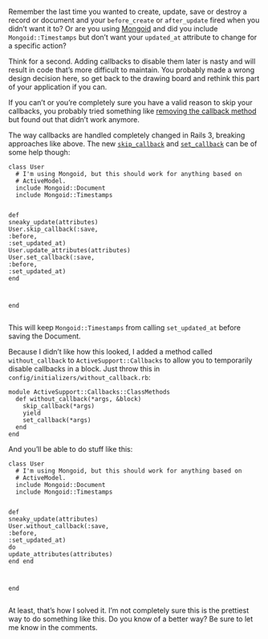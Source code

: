 <p>Remember the last time you wanted to create, update, save or destroy a record or document and your <code>before_create</code> or <code>after_update</code> fired when you didn&#8217;t want it to? Or are you using <a href="http://mongoid.org">Mongoid</a> and did you include <code>Mongoid::Timestamps</code> but don&#8217;t want your <code>updated_at</code> attribute to change for a specific action?</p>
<p>Think for a second. Adding callbacks to disable them later is nasty and will result in code that&#8217;s more difficult to maintain. You probably made a wrong design decision here, so get back to the drawing board and rethink this part of your application if you can.</p>
<p>If you can&#8217;t or you&#8217;re completely sure you have a valid reason to skip your callbacks, you probably tried something like <a href="http://intridea.com/2009/3/12/temporarily-disable-activerecord-callbacks">removing the callback method</a> but found out that didn&#8217;t work anymore.</p>
<p>The way callbacks are handled completely changed in Rails 3, breaking approaches like above. The new <a href="http://apidock.com/rails/ActiveSupport/Callbacks/ClassMethods/skip_callback"><code>skip_callback</code></a> and <a href="http://apidock.com/rails/ActiveSupport/Callbacks/ClassMethods/set_callback"><code>set_callback</code></a> can be of some help though:</p>
<div class="highlight">
<pre><code class="ruby"><span class="k">class</span> <span class="nc">User</span>
  <span class="c1"># I'm using Mongoid, but this should work for anything based on</span>
  <span class="c1"># ActiveModel.</span>
  <span class="kp">include</span> <span class="ss">Mongoid</span><span class="p">:</span><span class="ss">:Document</span>
  <span class="kp">include</span> <span class="ss">Mongoid</span><span class="p">:</span><span class="ss">:Timestamps</span>

  <span class="k">def</span> <span class="nf">sneaky_update</span><span class="p">(</span><span class="n">attributes</span><span class="p">)</span>
    <span class="no">User</span><span class="o">.</span><span class="n">skip_callback</span><span class="p">(</span><span class="ss">:save</span><span class="p">,</span> <span class="ss">:before</span><span class="p">,</span> <span class="ss">:set_updated_at</span><span class="p">)</span>
    <span class="no">User</span><span class="o">.</span><span class="n">update_attributes</span><span class="p">(</span><span class="n">attributes</span><span class="p">)</span>
    <span class="no">User</span><span class="o">.</span><span class="n">set_callback</span><span class="p">(</span><span class="ss">:save</span><span class="p">,</span> <span class="ss">:before</span><span class="p">,</span> <span class="ss">:set_updated_at</span><span class="p">)</span>
  <span class="k">end</span>

<span class="k">end</span>
</code></pre>
</div>
<p>This will keep <code>Mongoid::Timestamps</code> from calling <code>set_updated_at</code> before saving the Document.</p>
<p>Because I didn&#8217;t like how this looked, I added a method called <code>without_callback</code> to <code>ActiveSupport::Callbacks</code> to allow you to temporarily disable callbacks in a block. Just throw this in <code>config/initializers/without_callback.rb</code>:</p>
<div class="highlight">
<pre><code class="ruby"><span class="k">module</span> <span class="nn">ActiveSupport::Callbacks::ClassMethods</span>
  <span class="k">def</span> <span class="nf">without_callback</span><span class="p">(</span><span class="o">*</span><span class="n">args</span><span class="p">,</span> <span class="o">&amp;</span><span class="n">block</span><span class="p">)</span>
    <span class="n">skip_callback</span><span class="p">(</span><span class="o">*</span><span class="n">args</span><span class="p">)</span>
    <span class="k">yield</span>
    <span class="n">set_callback</span><span class="p">(</span><span class="o">*</span><span class="n">args</span><span class="p">)</span>
  <span class="k">end</span>
<span class="k">end</span>
</code></pre>
</div>
<p>And you&#8217;ll be able to do stuff like this:</p>
<div class="highlight">
<pre><code class="ruby"><span class="k">class</span> <span class="nc">User</span>
  <span class="c1"># I'm using Mongoid, but this should work for anything based on</span>
  <span class="c1"># ActiveModel.</span>
  <span class="kp">include</span> <span class="ss">Mongoid</span><span class="p">:</span><span class="ss">:Document</span>
  <span class="kp">include</span> <span class="ss">Mongoid</span><span class="p">:</span><span class="ss">:Timestamps</span>

  <span class="k">def</span> <span class="nf">sneaky_update</span><span class="p">(</span><span class="n">attributes</span><span class="p">)</span>
    <span class="no">User</span><span class="o">.</span><span class="n">without_callback</span><span class="p">(</span><span class="ss">:save</span><span class="p">,</span> <span class="ss">:before</span><span class="p">,</span> <span class="ss">:set_updated_at</span><span class="p">)</span> <span class="k">do</span>
      <span class="n">update_attributes</span><span class="p">(</span><span class="n">attributes</span><span class="p">)</span>
    <span class="k">end</span>
  <span class="k">end</span>

<span class="k">end</span>
</code></pre>
</div>
<p>At least, that&#8217;s how I solved it. I&#8217;m not completely sure this is the prettiest way to do something like this. Do you know of a better way? Be sure to let me know in the comments.</p>